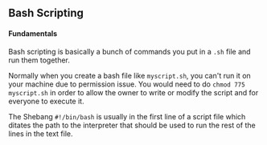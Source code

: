 ## Bash Scripting

#### Fundamentals

Bash scripting is basically a bunch of commands you put in a `.sh` file and run them together.

Normally when you create a bash file like `myscript.sh`, you can't run it on your machine due to permission issue. You would need to do `chmod 775 myscript.sh` in order to allow the owner to write or modify the script and for everyone to execute it.

The Shebang `#!/bin/bash` is usually in the first line of a script file which ditates the path to the interpreter that should be used to run the rest of the lines in the text file.
